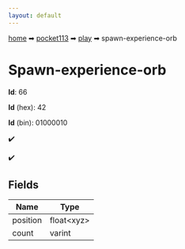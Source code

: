 ```yaml
---
layout: default
---
```


[home](/) ➡ [pocket113](/protocol/pocket113) ➡ [play](/protocol/pocket113/play) ➡ spawn-experience-orb

# Spawn-experience-orb

**Id**: 66

**Id** (hex): 42

**Id** (bin): 01000010

✔️

✔️

## Fields

Name | Type
---|---
position | float&lt;xyz&gt;
count | varint

